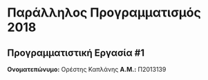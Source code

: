 # Παράλληλος Προγραμματισμός 2018
## Προγραμματιστική Εργασία #1

**Ονοματεπώνυμο:** Ορέστης Καπλάνης
**Α.Μ.:** Π2013139


